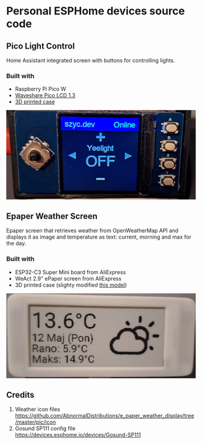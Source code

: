 # Personal ESPHome devices source code 

## Pico Light Control
Home Assistant integrated screen with buttons for controlling lights.
### Built with
- Raspberry Pi Pico W
- [Waveshare Pico LCD 1.3](https://www.waveshare.com/wiki/Pico-LCD-1.3)
- [3D printed case](https://www.printables.com/model/736288-raspberry-pico-rp2040-case)

![image](pico-light-control/photo.jpg)

## Epaper Weather Screen
Epaper screen that retrieves weather from OpenWeatherMap API and displays it as image and temperature as text: current, morning and max for the day.
### Built with
- ESP32-C3 Super Mini board from AliExpress
- WeAct 2.9" ePaper screen from AliExpress
- 3D printed case (slighty modified [this model](https://www.printables.com/model/786905-weact-29-epaper-case/files))

![image](epaper-weather-screen/photo.jpg)

## Credits
1. Weather icon files \
https://github.com/AbnormalDistributions/e_paper_weather_display/tree/master/pic/icon
2. Gosund SP111 config file \
https://devices.esphome.io/devices/Gosund-SP111
